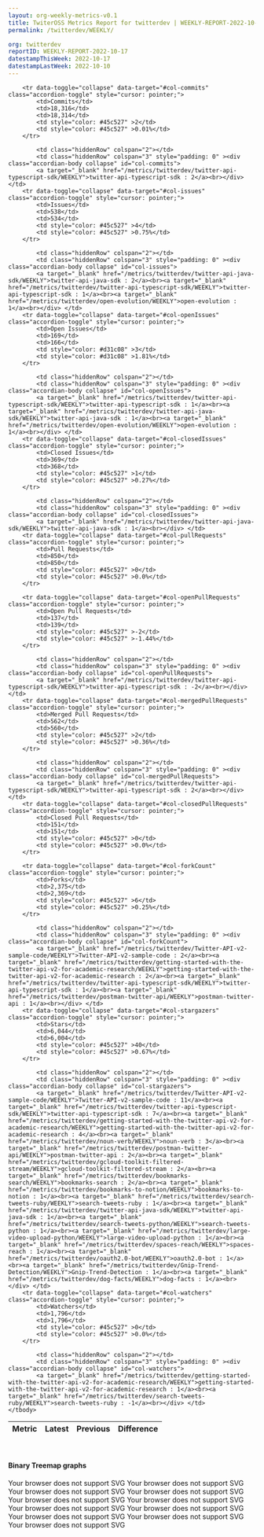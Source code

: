```yaml
---
layout: org-weekly-metrics-v0.1
title: TwiterOSS Metrics Report for twitterdev | WEEKLY-REPORT-2022-10-17
permalink: /twitterdev/WEEKLY/

org: twitterdev
reportID: WEEKLY-REPORT-2022-10-17
datestampThisWeek: 2022-10-17
datestampLastWeek: 2022-10-10
---
```



<table class="table table-condensed" style="border-collapse:collapse;">
    <thead>
    <tr>
        <th>Metric</th>
        <th>Latest</th>
        <th>Previous</th>
        <th colspan="2" style="text-align: center;">Difference</th>
    </tr>
    </thead>
    <tbody>

        <tr data-toggle="collapse" data-target="#col-commits" class="accordion-toggle" style="cursor: pointer;">
            <td>Commits</td>
            <td>18,316</td>
            <td>18,314</td>
            <td style="color: #45c527" >2</td>
            <td style="color: #45c527" >0.01%</td>
        </tr>
        
            <td class="hiddenRow" colspan="2"></td>
            <td class="hiddenRow" colspan="3" style="padding: 0" ><div class="accordian-body collapse" id="col-commits">
            <a target="_blank" href="/metrics/twitterdev/twitter-api-typescript-sdk/WEEKLY">twitter-api-typescript-sdk : 2</a><br></div> </td>
        <tr data-toggle="collapse" data-target="#col-issues" class="accordion-toggle" style="cursor: pointer;">
            <td>Issues</td>
            <td>538</td>
            <td>534</td>
            <td style="color: #45c527" >4</td>
            <td style="color: #45c527" >0.75%</td>
        </tr>
        
            <td class="hiddenRow" colspan="2"></td>
            <td class="hiddenRow" colspan="3" style="padding: 0" ><div class="accordian-body collapse" id="col-issues">
            <a target="_blank" href="/metrics/twitterdev/twitter-api-java-sdk/WEEKLY">twitter-api-java-sdk : 2</a><br><a target="_blank" href="/metrics/twitterdev/twitter-api-typescript-sdk/WEEKLY">twitter-api-typescript-sdk : 1</a><br><a target="_blank" href="/metrics/twitterdev/open-evolution/WEEKLY">open-evolution : 1</a><br></div> </td>
        <tr data-toggle="collapse" data-target="#col-openIssues" class="accordion-toggle" style="cursor: pointer;">
            <td>Open Issues</td>
            <td>169</td>
            <td>166</td>
            <td style="color: #d31c08" >3</td>
            <td style="color: #d31c08" >1.81%</td>
        </tr>
        
            <td class="hiddenRow" colspan="2"></td>
            <td class="hiddenRow" colspan="3" style="padding: 0" ><div class="accordian-body collapse" id="col-openIssues">
            <a target="_blank" href="/metrics/twitterdev/twitter-api-typescript-sdk/WEEKLY">twitter-api-typescript-sdk : 1</a><br><a target="_blank" href="/metrics/twitterdev/twitter-api-java-sdk/WEEKLY">twitter-api-java-sdk : 1</a><br><a target="_blank" href="/metrics/twitterdev/open-evolution/WEEKLY">open-evolution : 1</a><br></div> </td>
        <tr data-toggle="collapse" data-target="#col-closedIssues" class="accordion-toggle" style="cursor: pointer;">
            <td>Closed Issues</td>
            <td>369</td>
            <td>368</td>
            <td style="color: #45c527" >1</td>
            <td style="color: #45c527" >0.27%</td>
        </tr>
        
            <td class="hiddenRow" colspan="2"></td>
            <td class="hiddenRow" colspan="3" style="padding: 0" ><div class="accordian-body collapse" id="col-closedIssues">
            <a target="_blank" href="/metrics/twitterdev/twitter-api-java-sdk/WEEKLY">twitter-api-java-sdk : 1</a><br></div> </td>
        <tr data-toggle="collapse" data-target="#col-pullRequests" class="accordion-toggle" style="cursor: pointer;">
            <td>Pull Requests</td>
            <td>850</td>
            <td>850</td>
            <td style="color: #45c527" >0</td>
            <td style="color: #45c527" >0.0%</td>
        </tr>
        
        <tr data-toggle="collapse" data-target="#col-openPullRequests" class="accordion-toggle" style="cursor: pointer;">
            <td>Open Pull Requests</td>
            <td>137</td>
            <td>139</td>
            <td style="color: #45c527" >-2</td>
            <td style="color: #45c527" >-1.44%</td>
        </tr>
        
            <td class="hiddenRow" colspan="2"></td>
            <td class="hiddenRow" colspan="3" style="padding: 0" ><div class="accordian-body collapse" id="col-openPullRequests">
            <a target="_blank" href="/metrics/twitterdev/twitter-api-typescript-sdk/WEEKLY">twitter-api-typescript-sdk : -2</a><br></div> </td>
        <tr data-toggle="collapse" data-target="#col-mergedPullRequests" class="accordion-toggle" style="cursor: pointer;">
            <td>Merged Pull Requests</td>
            <td>562</td>
            <td>560</td>
            <td style="color: #45c527" >2</td>
            <td style="color: #45c527" >0.36%</td>
        </tr>
        
            <td class="hiddenRow" colspan="2"></td>
            <td class="hiddenRow" colspan="3" style="padding: 0" ><div class="accordian-body collapse" id="col-mergedPullRequests">
            <a target="_blank" href="/metrics/twitterdev/twitter-api-typescript-sdk/WEEKLY">twitter-api-typescript-sdk : 2</a><br></div> </td>
        <tr data-toggle="collapse" data-target="#col-closedPullRequests" class="accordion-toggle" style="cursor: pointer;">
            <td>Closed Pull Requests</td>
            <td>151</td>
            <td>151</td>
            <td style="color: #45c527" >0</td>
            <td style="color: #45c527" >0.0%</td>
        </tr>
        
        <tr data-toggle="collapse" data-target="#col-forkCount" class="accordion-toggle" style="cursor: pointer;">
            <td>Forks</td>
            <td>2,375</td>
            <td>2,369</td>
            <td style="color: #45c527" >6</td>
            <td style="color: #45c527" >0.25%</td>
        </tr>
        
            <td class="hiddenRow" colspan="2"></td>
            <td class="hiddenRow" colspan="3" style="padding: 0" ><div class="accordian-body collapse" id="col-forkCount">
            <a target="_blank" href="/metrics/twitterdev/Twitter-API-v2-sample-code/WEEKLY">Twitter-API-v2-sample-code : 2</a><br><a target="_blank" href="/metrics/twitterdev/getting-started-with-the-twitter-api-v2-for-academic-research/WEEKLY">getting-started-with-the-twitter-api-v2-for-academic-research : 2</a><br><a target="_blank" href="/metrics/twitterdev/twitter-api-typescript-sdk/WEEKLY">twitter-api-typescript-sdk : 1</a><br><a target="_blank" href="/metrics/twitterdev/postman-twitter-api/WEEKLY">postman-twitter-api : 1</a><br></div> </td>
        <tr data-toggle="collapse" data-target="#col-stargazers" class="accordion-toggle" style="cursor: pointer;">
            <td>Stars</td>
            <td>6,044</td>
            <td>6,004</td>
            <td style="color: #45c527" >40</td>
            <td style="color: #45c527" >0.67%</td>
        </tr>
        
            <td class="hiddenRow" colspan="2"></td>
            <td class="hiddenRow" colspan="3" style="padding: 0" ><div class="accordian-body collapse" id="col-stargazers">
            <a target="_blank" href="/metrics/twitterdev/Twitter-API-v2-sample-code/WEEKLY">Twitter-API-v2-sample-code : 11</a><br><a target="_blank" href="/metrics/twitterdev/twitter-api-typescript-sdk/WEEKLY">twitter-api-typescript-sdk : 7</a><br><a target="_blank" href="/metrics/twitterdev/getting-started-with-the-twitter-api-v2-for-academic-research/WEEKLY">getting-started-with-the-twitter-api-v2-for-academic-research : 4</a><br><a target="_blank" href="/metrics/twitterdev/noun-verb/WEEKLY">noun-verb : 3</a><br><a target="_blank" href="/metrics/twitterdev/postman-twitter-api/WEEKLY">postman-twitter-api : 2</a><br><a target="_blank" href="/metrics/twitterdev/gcloud-toolkit-filtered-stream/WEEKLY">gcloud-toolkit-filtered-stream : 2</a><br><a target="_blank" href="/metrics/twitterdev/bookmarks-search/WEEKLY">bookmarks-search : 2</a><br><a target="_blank" href="/metrics/twitterdev/bookmarks-to-notion/WEEKLY">bookmarks-to-notion : 1</a><br><a target="_blank" href="/metrics/twitterdev/search-tweets-ruby/WEEKLY">search-tweets-ruby : 1</a><br><a target="_blank" href="/metrics/twitterdev/twitter-api-java-sdk/WEEKLY">twitter-api-java-sdk : 1</a><br><a target="_blank" href="/metrics/twitterdev/search-tweets-python/WEEKLY">search-tweets-python : 1</a><br><a target="_blank" href="/metrics/twitterdev/large-video-upload-python/WEEKLY">large-video-upload-python : 1</a><br><a target="_blank" href="/metrics/twitterdev/spaces-reach/WEEKLY">spaces-reach : 1</a><br><a target="_blank" href="/metrics/twitterdev/oauth2.0-bot/WEEKLY">oauth2.0-bot : 1</a><br><a target="_blank" href="/metrics/twitterdev/Gnip-Trend-Detection/WEEKLY">Gnip-Trend-Detection : 1</a><br><a target="_blank" href="/metrics/twitterdev/dog-facts/WEEKLY">dog-facts : 1</a><br></div> </td>
        <tr data-toggle="collapse" data-target="#col-watchers" class="accordion-toggle" style="cursor: pointer;">
            <td>Watchers</td>
            <td>1,796</td>
            <td>1,796</td>
            <td style="color: #45c527" >0</td>
            <td style="color: #45c527" >0.0%</td>
        </tr>
        
            <td class="hiddenRow" colspan="2"></td>
            <td class="hiddenRow" colspan="3" style="padding: 0" ><div class="accordian-body collapse" id="col-watchers">
            <a target="_blank" href="/metrics/twitterdev/getting-started-with-the-twitter-api-v2-for-academic-research/WEEKLY">getting-started-with-the-twitter-api-v2-for-academic-research : 1</a><br><a target="_blank" href="/metrics/twitterdev/search-tweets-ruby/WEEKLY">search-tweets-ruby : -1</a><br></div> </td>
    </tbody>
</table>
<div class="graph-container">
<br>
<h4>Binary Treemap graphs</h4>
<div class="row">
	<object class="cell" type="image/svg+xml" data="/metrics/graphs/twitterdev/treemap_weekly_closedIssues.svg">
		Your browser does not support SVG
	</object>
	<object class="cell" type="image/svg+xml" data="/metrics/graphs/twitterdev/treemap_weekly_pullRequests.svg">
		Your browser does not support SVG
	</object>
	<object class="cell" type="image/svg+xml" data="/metrics/graphs/twitterdev/treemap_weekly_watchers.svg">
		Your browser does not support SVG
	</object>
	<object class="cell" type="image/svg+xml" data="/metrics/graphs/twitterdev/treemap_weekly_issues.svg">
		Your browser does not support SVG
	</object>
	<object class="cell" type="image/svg+xml" data="/metrics/graphs/twitterdev/treemap_weekly_commits.svg">
		Your browser does not support SVG
	</object>
	<object class="cell" type="image/svg+xml" data="/metrics/graphs/twitterdev/treemap_weekly_forkCount.svg">
		Your browser does not support SVG
	</object>
	<object class="cell" type="image/svg+xml" data="/metrics/graphs/twitterdev/treemap_weekly_openPullRequests.svg">
		Your browser does not support SVG
	</object>
	<object class="cell" type="image/svg+xml" data="/metrics/graphs/twitterdev/treemap_weekly_closedPullRequests.svg">
		Your browser does not support SVG
	</object>
	<object class="cell" type="image/svg+xml" data="/metrics/graphs/twitterdev/treemap_weekly_stargazers.svg">
		Your browser does not support SVG
	</object>
	<object class="cell" type="image/svg+xml" data="/metrics/graphs/twitterdev/treemap_weekly_mergedPullRequests.svg">
		Your browser does not support SVG
	</object>
	<object class="cell" type="image/svg+xml" data="/metrics/graphs/twitterdev/treemap_weekly_openIssues.svg">
		Your browser does not support SVG
	</object>
</div>
</div>
